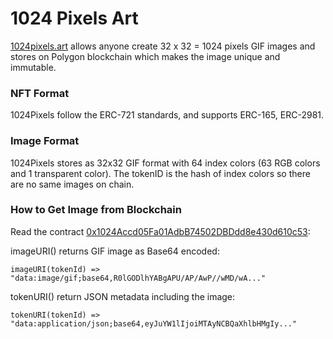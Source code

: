 # 1024 Pixels Art

[1024pixels.art](https://1024pixels.art) allows anyone create 32 x 32 = 1024 pixels GIF images and stores on Polygon blockchain which makes the image unique and immutable.

### NFT Format

1024Pixels follow the ERC-721 standards, and supports ERC-165, ERC-2981.

### Image Format

1024Pixels stores as 32x32 GIF format with 64 index colors (63 RGB colors and 1 transparent color). The tokenID is the hash of index colors so there are no same images on chain.

### How to Get Image from Blockchain

Read the contract [0x1024Accd05Fa01AdbB74502DBDdd8e430d610c53](https://polygonscan.com/address/0x1024accd05fa01adbb74502dbddd8e430d610c53#readContract):

imageURI() returns GIF image as Base64 encoded:

```
imageURI(tokenId) =>
"data:image/gif;base64,R0lGODlhYABgAPU/AP/AwP//wMD/wA..."
```

tokenURI() return JSON metadata including the image:

```
tokenURI(tokenId) =>
"data:application/json;base64,eyJuYW1lIjoiMTAyNCBQaXhlbHMgIy..."
```
